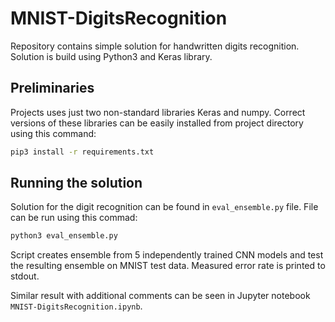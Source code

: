 # MNIST-DigitsRecognition

Repository contains simple solution for handwritten digits recognition. 
Solution is build using Python3 and Keras library. 

## Preliminaries

Projects uses just two non-standard libraries Keras and numpy. Correct versions 
of these libraries can be easily installed from project directory using this command:

```bash
pip3 install -r requirements.txt
```

## Running the solution

Solution for the digit recognition can be found in `eval_ensemble.py` file. File can be run using this commad:

```python
python3 eval_ensemble.py
```

Script creates ensemble from 5 independently trained CNN models and test the 
resulting ensemble on MNIST test data. Measured error rate is printed to stdout. 

Similar result with additional comments can be seen in Jupyter notebook 
`MNIST-DigitsRecognition.ipynb`.

